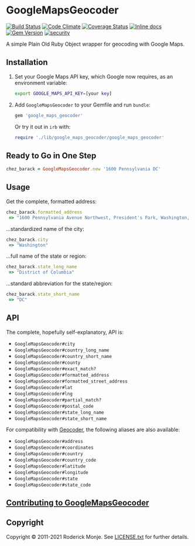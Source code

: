 # GoogleMapsGeocoder

[![Build Status](https://secure.travis-ci.org/ivanoblomov/google_maps_geocoder.svg)](http://travis-ci.org/ivanoblomov/google_maps_geocoder)
[![Code Climate](https://codeclimate.com/github/ivanoblomov/google_maps_geocoder.png)](https://codeclimate.com/github/ivanoblomov/google_maps_geocoder)
[![Coverage Status](https://coveralls.io/repos/github/ivanoblomov/google_maps_geocoder/badge.svg?branch=master)](https://coveralls.io/github/ivanoblomov/google_maps_geocoder?branch=master)
[![Inline docs](http://inch-ci.org/github/Ivanoblomov/google_maps_geocoder.svg?branch=master)](http://inch-ci.org/github/Ivanoblomov/google_maps_geocoder)
[![Gem Version](https://badge.fury.io/rb/google_maps_geocoder.svg)](http://badge.fury.io/rb/google_maps_geocoder)
[![security](https://hakiri.io/github/ivanoblomov/google_maps_geocoder/master.svg)](https://hakiri.io/github/ivanoblomov/google_maps_geocoder/master)

A simple Plain Old Ruby Object wrapper for geocoding with Google Maps.

## Installation

1. Set your Google Maps API key, which Google now requires, as an environment variable:

    ```bash
    export GOOGLE_MAPS_API_KEY=[your key]
    ```

2. Add `GoogleMapsGeocoder` to your Gemfile and run `bundle`:

    ```ruby
    gem 'google_maps_geocoder'
    ```

    Or try it out in `irb` with:

    ```ruby
    require './lib/google_maps_geocoder/google_maps_geocoder'
    ```

## Ready to Go in One Step

```ruby
chez_barack = GoogleMapsGeocoder.new '1600 Pennsylvania DC'
```

## Usage

Get the complete, formatted address:

```ruby
chez_barack.formatted_address
 => "1600 Pennsylvania Avenue Northwest, President's Park, Washington, DC 20500, USA"
```

...standardized name of the city:

```ruby
chez_barack.city
 => "Washington"
```

...full name of the state or region:

```ruby
chez_barack.state_long_name
 => "District of Columbia"
```

...standard abbreviation for the state/region:

```ruby
chez_barack.state_short_name
 => "DC"
```

## API

The complete, hopefully self-explanatory, API is:

* `GoogleMapsGeocoder#city`
* `GoogleMapsGeocoder#country_long_name`
* `GoogleMapsGeocoder#country_short_name`
* `GoogleMapsGeocoder#county`
* `GoogleMapsGeocoder#exact_match?`
* `GoogleMapsGeocoder#formatted_address`
* `GoogleMapsGeocoder#formatted_street_address`
* `GoogleMapsGeocoder#lat`
* `GoogleMapsGeocoder#lng`
* `GoogleMapsGeocoder#partial_match?`
* `GoogleMapsGeocoder#postal_code`
* `GoogleMapsGeocoder#state_long_name`
* `GoogleMapsGeocoder#state_short_name`

For compatibility with [Geocoder](https://github.com/alexreisner/geocoder), the following aliases are also available:

* `GoogleMapsGeocoder#address`
* `GoogleMapsGeocoder#coordinates`
* `GoogleMapsGeocoder#country`
* `GoogleMapsGeocoder#country_code`
* `GoogleMapsGeocoder#latitude`
* `GoogleMapsGeocoder#longitude`
* `GoogleMapsGeocoder#state`
* `GoogleMapsGeocoder#state_code`

## [Contributing to GoogleMapsGeocoder](https://github.com/ivanoblomov/google_maps_geocoder/blob/master/.github/CONTRIBUTING.md)

## Copyright

Copyright © 2011-2021 Roderick Monje. See [LICENSE.txt](https://github.com/ivanoblomov/google_maps_geocoder/blob/master/LICENSE.txt) for further details.
